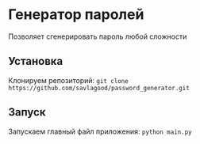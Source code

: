 # Генератор паролей
Позволяет сгенерировать пароль любой сложности

## Установка
Клонируем репозиторий: `git clone https://github.com/savlagood/password_generator.git`

## Запуск
Запускаем главный файл приложения: `python main.py`